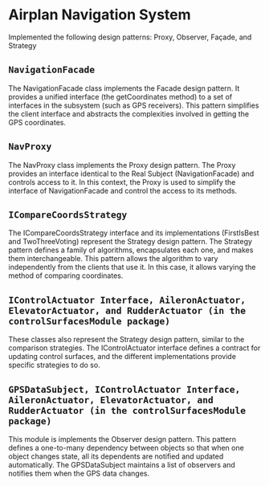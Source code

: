 # Airplan Navigation System
Implemented the following design patterns:  Proxy, Observer, Façade, and Strategy 

## `NavigationFacade`
The NavigationFacade class implements the Facade design pattern. It provides a unified interface (the getCoordinates method) to a set of interfaces in the subsystem (such as GPS receivers). This pattern simplifies the client interface and abstracts the complexities involved in getting the GPS coordinates.

## `NavProxy`
The NavProxy class implements the Proxy design pattern. The Proxy provides an interface identical to the Real Subject (NavigationFacade) and controls access to it. In this context, the Proxy is used to simplify the interface of NavigationFacade and control the access to its methods.

## `ICompareCoordsStrategy`
The ICompareCoordsStrategy interface and its implementations (FirstIsBest and TwoThreeVoting) represent the Strategy design pattern. The Strategy pattern defines a family of algorithms, encapsulates each one, and makes them interchangeable. This pattern allows the algorithm to vary independently from the clients that use it. In this case, it allows varying the method of comparing coordinates.

## `IControlActuator Interface, AileronActuator, ElevatorActuator, and RudderActuator (in the controlSurfacesModule package)`
These classes also represent the Strategy design pattern, similar to the comparison strategies. The IControlActuator interface defines a contract for updating control surfaces, and the different implementations provide specific strategies to do so.

## `GPSDataSubject, IControlActuator Interface, AileronActuator, ElevatorActuator, and RudderActuator (in the controlSurfacesModule package)`
This module is implements the Observer design pattern. This pattern defines a one-to-many dependency between objects so that when one object changes state, all its dependents are notified and updated automatically. The GPSDataSubject maintains a list of observers and notifies them when the GPS data changes.
